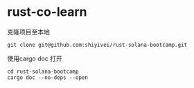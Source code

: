 # rust-co-learn

克隆项目至本地

```
git clone git@github.com:shiyivei/rust-solana-bootcamp.git
```

使用cargo doc 打开

```
cd rust-solana-bootcamp
cargo doc --no-deps --open
```

